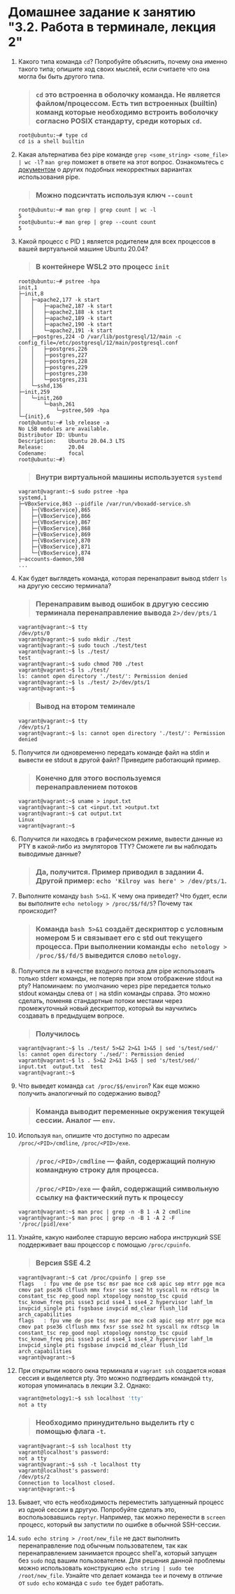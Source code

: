 # Домашнее задание к занятию "3.2. Работа в терминале, лекция 2"

1. Какого типа команда `cd`? Попробуйте объяснить, почему она именно такого типа; опишите ход своих мыслей, если считаете что она могла бы быть другого типа.
	
	>###  `cd` это встроенна в оболочку команда. Не является файлом/процессом. Есть тип встроенных (builtin) команд которые необходимо встроить воболочку согласно POSIX стандарту, среди которых `cd`.
	
	```
	root@ubuntu:~# type cd
	cd is a shell builtin
	```
1. Какая альтернатива без pipe команде `grep <some_string> <some_file> | wc -l`? `man grep` поможет в ответе на этот вопрос. Ознакомьтесь с [документом](http://www.smallo.ruhr.de/award.html) о других подобных некорректных вариантах использования pipe.

	>### Можно подсичтать используя ключ `--сount`

	```
	root@ubuntu:~# man grep | grep count | wc -l
	5
	root@ubuntu:~# man grep | grep --count count
	5
	```

1. Какой процесс с PID `1` является родителем для всех процессов в вашей виртуальной машине Ubuntu 20.04?

	>###  В контейнере WSL2 это процесс `init`

	```
	root@ubuntu:~# pstree -hpa
	init,1
	├─init,8
	│   ├─apache2,177 -k start
	│   │   ├─apache2,187 -k start
	│   │   ├─apache2,188 -k start
	│   │   ├─apache2,189 -k start
	│   │   ├─apache2,190 -k start
	│   │   └─apache2,191 -k start
	│   ├─postgres,224 -D /var/lib/postgresql/12/main -c config_file=/etc/postgresql/12/main/postgresql.conf
	│   │   ├─postgres,226
	│   │   ├─postgres,227
	│   │   ├─postgres,228
	│   │   ├─postgres,229
	│   │   ├─postgres,230
	│   │   └─postgres,231
	│   └─sshd,136
	├─init,259
	│   └─init,260
	│       └─bash,261
	│           └─pstree,509 -hpa
	└─{init},6
	root@ubuntu:~# lsb_release -a
	No LSB modules are available.
	Distributor ID: Ubuntu
	Description:    Ubuntu 20.04.3 LTS
	Release:        20.04
	Codename:       focal
	root@ubuntu:~#)
	```

	>###  Внутри виртуальной машины используется `systemd`

	```
	vagrant@vagrant:~$ sudo pstree -hpa
	systemd,1
	├─VBoxService,863 --pidfile /var/run/vboxadd-service.sh
	│   ├─{VBoxService},865
	│   ├─{VBoxService},866
	│   ├─{VBoxService},867
	│   ├─{VBoxService},868
	│   ├─{VBoxService},869
	│   ├─{VBoxService},870
	│   ├─{VBoxService},871
	│   └─{VBoxService},874
	├─accounts-daemon,598
	...
	```

1. Как будет выглядеть команда, которая перенаправит вывод stderr `ls` на другую сессию терминала?

	>### Перенаправим вывод ошибок в другую сессию терминала перенаправление вывода `2>/dev/pts/1`

	```
	vagrant@vagrant:~$ tty
	/dev/pts/0
	vagrant@vagrant:~$ sudo mkdir ./test
	vagrant@vagrant:~$ sudo touch ./test/test
	vagrant@vagrant:~$ ls ./test/
	test
	vagrant@vagrant:~$ sudo chmod 700 ./test
	vagrant@vagrant:~$ ls ./test/
	ls: cannot open directory './test/': Permission denied
	vagrant@vagrant:~$ ls ./test/ 2>/dev/pts/1
	vagrant@vagrant:~$
	```

	>### Вывод на втором теминале

	```
	vagrant@vagrant:~$ tty
	/dev/pts/1
	vagrant@vagrant:~$ ls: cannot open directory './test/': Permission denied
	```

1. Получится ли одновременно передать команде файл на stdin и вывести ее stdout в другой файл? Приведите работающий пример.

	>### Конечно для этого воспользуемся перенаправлением потоков

	```
	vagrant@vagrant:~$ uname > input.txt
	vagrant@vagrant:~$ cat <input.txt >output.txt
	vagrant@vagrant:~$ cat output.txt
	Linux
	vagrant@vagrant:~$
	```
1. Получится ли находясь в графическом режиме, вывести данные из PTY в какой-либо из эмуляторов TTY? Сможете ли вы наблюдать выводимые данные?
	 >### Да, получится. Пример приводил в задании 4. Другой пример: `echo 'Kilroy was here' > /dev/pts/1`.
1. Выполните команду `bash 5>&1`. К чему она приведет? Что будет, если вы выполните `echo netology > /proc/$$/fd/5`? Почему так происходит?

	>### Команда `bash 5>&1` создаёт дескриптор с условным номером 5 и связывает его с std out текущего процесса. При выполнении команды `echo netology > /proc/$$/fd/5` выведится слово `netology`.

1. Получится ли в качестве входного потока для pipe использовать только stderr команды, не потеряв при этом отображение stdout на pty? Напоминаем: по умолчанию через pipe передается только stdout команды слева от `|` на stdin команды справа.
Это можно сделать, поменяв стандартные потоки местами через промежуточный новый дескриптор, который вы научились создавать в предыдущем вопросе.

	>### Получилось
	
	```
	vagrant@vagrant:~$ ls ./test/ 5>&2 2>&1 1>&5 | sed 's/test/sed/'
	ls: cannot open directory './sed/': Permission denied
	vagrant@vagrant:~$ ls . 5>&2 2>&1 1>&5 | sed 's/test/sed/'
	input.txt  output.txt  test
	vagrant@vagrant:~$
	```
1. Что выведет команда `cat /proc/$$/environ`? Как еще можно получить аналогичный по содержанию вывод?
	>### Команда выводит переменные окружения текущей сессии. Аналог — `env`.
1. Используя `man`, опишите что доступно по адресам `/proc/<PID>/cmdline`, `/proc/<PID>/exe`.

	>### `/proc/<PID>/cmdline` — файл, содержащий полную командную строку для процесса.
	>### `/proc/<PID>/exe` — файл, содержащий символьную ссылку на фактический путь к процессу

	```
	vagrant@vagrant:~$ man proc | grep -n -B 1 -A 2 cmdline
	vagrant@vagrant:~$ man proc | grep -n -B 1 -A 2 -F '/proc/[pid]/exe'
	```
1. Узнайте, какую наиболее старшую версию набора инструкций SSE поддерживает ваш процессор с помощью `/proc/cpuinfo`.

	>### Версия SSE 4.2

	```
	vagrant@vagrant:~$ cat /proc/cpuinfo | grep sse
	flags   : fpu vme de pse tsc msr pae mce cx8 apic sep mtrr pge mca cmov pat pse36 clflush mmx fxsr sse sse2 ht syscall nx rdtscp lm constant_tsc rep_good nopl xtopology nonstop_tsc cpuid tsc_known_freq pni ssse3 pcid sse4_1 sse4_2 hypervisor lahf_lm invpcid_single pti fsgsbase invpcid md_clear flush_l1d arch_capabilities
	flags   : fpu vme de pse tsc msr pae mce cx8 apic sep mtrr pge mca cmov pat pse36 clflush mmx fxsr sse sse2 ht syscall nx rdtscp lm constant_tsc rep_good nopl xtopology nonstop_tsc cpuid tsc_known_freq pni ssse3 pcid sse4_1 sse4_2 hypervisor lahf_lm invpcid_single pti fsgsbase invpcid md_clear flush_l1d arch_capabilities
	vagrant@vagrant:~$
	```
1. При открытии нового окна терминала и `vagrant ssh` создается новая сессия и выделяется pty. Это можно подтвердить командой `tty`, которая упоминалась в лекции 3.2. Однако:

    ```bash
	vagrant@netology1:~$ ssh localhost 'tty'
	not a tty
    ```

	>### Необходимо принудительно выделить rty с помощью флага `-t`.

	```
	vagrant@vagrant:~$ ssh localhost tty
	vagrant@localhost's password:
	not a tty
	vagrant@vagrant:~$ ssh -t localhost tty
	vagrant@localhost's password:
	/dev/pts/2
	Connection to localhost closed.
	vagrant@vagrant:~$
	```

1. Бывает, что есть необходимость переместить запущенный процесс из одной сессии в другую. Попробуйте сделать это, воспользовавшись `reptyr`. Например, так можно перенести в `screen` процесс, который вы запустили по ошибке в обычной SSH-сессии.
1. `sudo echo string > /root/new_file` не даст выполнить перенаправление под обычным пользователем, так как перенаправлением занимается процесс shell'а, который запущен без `sudo` под вашим пользователем. Для решения данной проблемы можно использовать конструкцию `echo string | sudo tee /root/new_file`. Узнайте что делает команда `tee` и почему в отличие от `sudo echo` команда с `sudo tee` будет работать.
